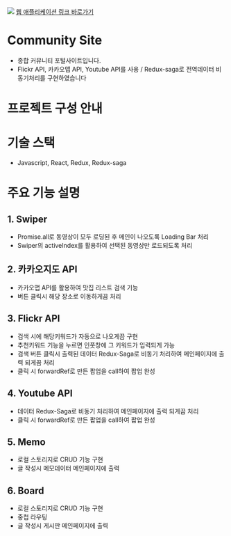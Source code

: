 
<img src="https://postfiles.pstatic.net/MjAyMjA1MjhfMTcx/MDAxNjUzNzM1NTQ2NDUy.sBlWd7dzRjAzjKLtoeaJSvrnyUstmXgNJYlYhNsFe1Ig.xPmcz15r10UuuVDSk5UzNUMnaD6wAUFySAtn3nDHfrwg.GIF.home124/GIF_2022-05-28_%EC%98%A4%ED%9B%84_7-50-37.gif?type=w773">
<a href="https://community-hydev.netlify.app" about="_blank">웹 애플리케이션 링크 바로가기</a>

<h1>Community Site</h1>
<ul>
  <li>종합 커뮤니티 포털사이트입니다.</li>
  <li>Flickr API, 카카오맵 API, Youtube API를 사용 / Redux-saga로 전역데이터 비동기처리를 구현하였습니다</li>
</ul>

<h1>프로젝트 구성 안내</h1>

<h1>기술 스택</h1>
<ul>
  <li>Javascript, React, Redux, Redux-saga</li>
</ul>

<h1>주요 기능 설명</h1>

<h2>1. Swiper</h2>
<ul>
  <li>Promise.all로 동영상이 모두 로딩된 후 메인이 나오도록 Loading Bar 처리</li>
  <li>Swiper의 activeIndex를 활용하여 선택된 동영상만 로드되도록 처리</li>
</ul>
<h2>2. 카카오지도 API</h2>
<ul>
  <li>카카오맵 API를 활용하여 맛집 리스트 검색 기능</li>
  <li>버튼 클릭시 해당 장소로 이동하게끔 처리</li>
</ul>
<h2>3. Flickr API </h2>
<ul>
  <li>검색 시에 해당키워드가 자동으로 나오게끔 구현</li>
  <li>추천키워드 기능을 누르면 인풋창에 그 키워드가 입력되게 가능</li>
  <li>검색 버튼 클릭시 출력된 데이터 Redux-Saga로 비동기 처리하여 메인페이지에 출력 되게끔 처리</li>
  <li>클릭 시 forwardRef로 만든 팝업을 call하여 팝업 완성</li>
</ul>
<h2>4. Youtube API </h2>
<ul>
  <li>데이터 Redux-Saga로 비동기 처리하여 메인페이지에 출력 되게끔 처리</li>
  <li>클릭 시 forwardRef로 만든 팝업을 call하여 팝업 완성</li>
</ul>
<h2>5. Memo</h2>
<ul>
  <li>로컬 스토리지로 CRUD 기능 구현</li>
  <li>글 작성시 메모데이터 메인페이지에 출력</li>
</ul>
<h2>6. Board</h2>
<ul>
  <li>로컬 스토리지로 CRUD 기능 구현</li>
  <li>중첩 라우팅</li>
  <li>글 작성시 게시판 메인페이지에 출력</li>
</ul>
